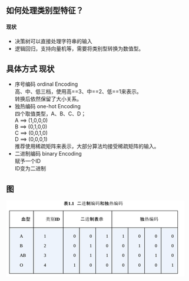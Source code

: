 ## 如何处理类别型特征？

#### 现状
+ 决策树可以直接处理字符串的输入
+ 逻辑回归，支持向量机等，需要将类别型转换为数值型。

## 具体方式 现状
+ 序号编码    ordinal Encoding<br>
高、中、低三档，使用高==3、中==2、低==1来表示。<br>
转换后依然保留了大小关系。
+ 独热编码    one-hot Encoding<br>
四个取值类型，A、B、C、D；<br>
A ==> (1,0,0,0)<br>
B ==> (0,1,0,0)<br>
C ==> (0,0,1,0)<br>
D ==> (0,0,0,1)<br>
推荐使用稀疏矩阵来表示，大部分算法均接受稀疏矩阵的输入。
+ 二进制编码  binary Encoding<br>
赋予一个ID<br>
ID变为二进制

## 图
![编码方式对比](./img/encoding.png)
